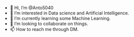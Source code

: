 - 👋 Hi, I’m @Anto5040
- 👀 I’m interested in Data science and Artificial Intelligence.
- 🌱 I’m currently learning some Machine Learning.
- 💞️ I’m looking to collaborate on things.
- 📫 How to reach me through DM.

<!---
Anto5040/Anto5040 is a ✨ special ✨ repository because its `README.md` (this file) appears on your GitHub profile.
You can click the Preview link to take a look at your changes.
--->
